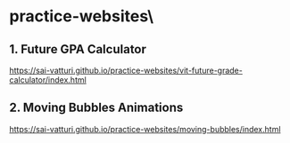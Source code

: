 # practice-websites\

## 1. Future GPA Calculator
https://sai-vatturi.github.io/practice-websites/vit-future-grade-calculator/index.html

## 2. Moving Bubbles Animations
https://sai-vatturi.github.io/practice-websites/moving-bubbles/index.html
